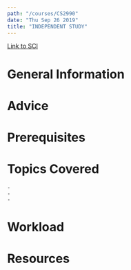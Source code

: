 ```yaml
---
path: "/courses/CS2990"
date: "Thu Sep 26 2019"
title: "INDEPENDENT STUDY"
---
```

[Link to SCI]("http://courses.sci.pitt.edu/courses/courses/view/CS-2990")

# General Information

# Advice


# Prerequisites
<!-- PREREQ_REPLACEMENT (Do not remove) -->

<!-- END PREREQ_REPLACEMENT (Do not remove) -->
# Topics Covered
	- 
	-
	-
# Workload

<!-- TESTIMONIALS
# Testimonials
This gets replaced with Gatsby, its
data comes from Google Sheets for easier
editing!
-->

# Resources
